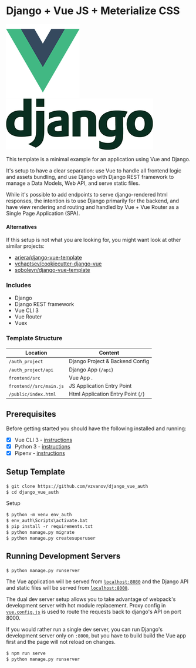 # Django + Vue JS + Meterialize CSS

![Vue Logo](/frontend/src/assets/logo-vue.png "Vue Logo")
![Django Logo](/frontend/src/assets/logo-django.png "Django Logo")

This template is a minimal example for an application using Vue and Django.

It's setup to have a clear separation: use Vue to handle all frontend logic and assets bundling,
and use Django with Django REST framework to manage a Data Models, Web API, and serve static files.

While it's possible to add endpoints to serve django-rendered html responses, the intention is to use Django primarily for the backend, and have view rendering and routing and handled by Vue + Vue Router as a Single Page Application (SPA).

#### Alternatives

If this setup is not what you are looking for, you might want look at other similar projects:

* [ariera/django-vue-template](https://github.com/ariera/django-vue-template)
* [vchaptsev/cookiecutter-django-vue](https://github.com/vchaptsev/cookiecutter-django-vue)
* [sobolevn/django-vue-template](https://github.com/sobolevn/django-vue-template)

### Includes

* Django
* Django REST framework
* Vue CLI 3
* Vue Router
* Vuex

### Template Structure


| Location                  |  Content                                   |
|---------------------------|--------------------------------------------|
| `/auth_project`           | Django Project & Backend Config            |
| `/auth_project/api`       | Django App (`/api`)                        |
| `frontend/src`            | Vue App .                                  |
| `frontend//src/main.js`   | JS Application Entry Point                 |
| `/public/index.html`      | Html Application Entry Point (`/`)         |

## Prerequisites

Before getting started you should have the following installed and running:

- [X] Vue CLI 3 - [instructions](https://cli.vuejs.org/guide/installation.html)
- [X] Python 3 - [instructions](https://wiki.python.org/moin/BeginnersGuide)
- [X] Pipenv - [instructions](https://pipenv.readthedocs.io/en/latest/install/#installing-pipenv)

## Setup Template

```
$ git clone https://github.com/vzvanov/django_vue_auth
$ cd django_vue_auth
```

Setup
```
$ python -m venv env_auth
$ env_auth\Scripts\activate.bat
$ pip install -r requirements.txt
$ python manage.py migrate
$ python manage.py createsuperuser
```

## Running Development Servers

```
$ python manage.py runserver
```

The Vue application will be served from [`localhost:8080`](http://localhost:8080/) and the Django API
and static files will be served from [`localhost:8000`](http://localhost:8000/).

The dual dev server setup allows you to take advantage of
webpack's development server with hot module replacement.
Proxy config in [`vue.config.js`](/vue.config.js) is used to route the requests
back to django's API on port 8000.

If you would rather run a single dev server, you can run Django's
development server only on `:8000`, but you have to build build the Vue app first
and the page will not reload on changes.

```
$ npm run serve
$ python manage.py runserver
```